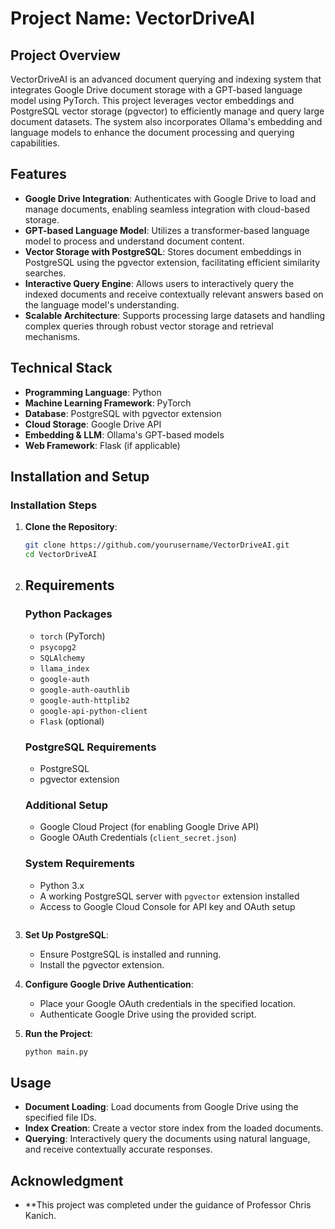 
# Project Name: VectorDriveAI

## Project Overview
VectorDriveAI is an advanced document querying and indexing system that integrates Google Drive document storage with a GPT-based language model using PyTorch. This project leverages vector embeddings and PostgreSQL vector storage (pgvector) to efficiently manage and query large document datasets. The system also incorporates Ollama's embedding and language models to enhance the document processing and querying capabilities.

## Features
- **Google Drive Integration**: Authenticates with Google Drive to load and manage documents, enabling seamless integration with cloud-based storage.
- **GPT-based Language Model**: Utilizes a transformer-based language model to process and understand document content.
- **Vector Storage with PostgreSQL**: Stores document embeddings in PostgreSQL using the pgvector extension, facilitating efficient similarity searches.
- **Interactive Query Engine**: Allows users to interactively query the indexed documents and receive contextually relevant answers based on the language model's understanding.
- **Scalable Architecture**: Supports processing large datasets and handling complex queries through robust vector storage and retrieval mechanisms.

## Technical Stack
- **Programming Language**: Python
- **Machine Learning Framework**: PyTorch
- **Database**: PostgreSQL with pgvector extension
- **Cloud Storage**: Google Drive API
- **Embedding & LLM**: Ollama's GPT-based models
- **Web Framework**: Flask (if applicable)

## Installation and Setup

### Installation Steps
1. **Clone the Repository**:
   ```bash
   git clone https://github.com/yourusername/VectorDriveAI.git
   cd VectorDriveAI
   ```

2. ## Requirements

   ### Python Packages
   - `torch` (PyTorch)
   - `psycopg2`
   - `SQLAlchemy`
   - `llama_index`
   - `google-auth`
   - `google-auth-oauthlib`
   - `google-auth-httplib2`
   - `google-api-python-client`
   - `Flask` (optional)
   
   ### PostgreSQL Requirements
   - PostgreSQL
   - pgvector extension
   
   ### Additional Setup
   - Google Cloud Project (for enabling Google Drive API)
   - Google OAuth Credentials (`client_secret.json`)
   
   ### System Requirements
   - Python 3.x
   - A working PostgreSQL server with `pgvector` extension installed
   - Access to Google Cloud Console for API key and OAuth setup
      ```

3. **Set Up PostgreSQL**:
   - Ensure PostgreSQL is installed and running.
   - Install the pgvector extension.

4. **Configure Google Drive Authentication**:
   - Place your Google OAuth credentials in the specified location.
   - Authenticate Google Drive using the provided script.

5. **Run the Project**:
   ```bash
   python main.py
   ```

## Usage
- **Document Loading**: Load documents from Google Drive using the specified file IDs.
- **Index Creation**: Create a vector store index from the loaded documents.
- **Querying**: Interactively query the documents using natural language, and receive contextually accurate responses.

## Acknowledgment 
- **This project was completed under the guidance of Professor Chris Kanich.

